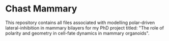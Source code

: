 # Chast Mammary
This repository contains all files associated with modelling polar-driven lateral-inhibition in mammary bilayers for my PhD project titled: "The role of polarity and geometry in cell-fate dynamics in mammary organoids".
